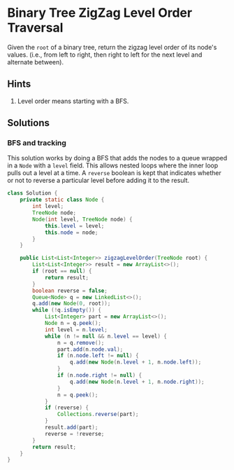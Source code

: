 # Binary Tree ZigZag Level Order Traversal

Given the `root` of a binary tree, return the zigzag level order of its node's
values. (i.e., from left to right, then right to left for the next level and
alternate between).

## Hints

1. Level order means starting with a BFS.

## Solutions

### BFS and tracking

This solution works by doing a BFS that adds the nodes to a queue wrapped in a
`Node` with a `level` field. This allows nested loops where the inner loop
pulls out a level at a time. A `reverse` boolean is kept that indicates whether
or not to reverse a particular level before adding it to the result.

```java
class Solution {
    private static class Node {
        int level;
        TreeNode node;
        Node(int level, TreeNode node) {
            this.level = level;
            this.node = node;
        }
    }

    public List<List<Integer>> zigzagLevelOrder(TreeNode root) {
        List<List<Integer>> result = new ArrayList<>();
        if (root == null) {
            return result;
        }
        boolean reverse = false;
        Queue<Node> q = new LinkedList<>();
        q.add(new Node(0, root));
        while (!q.isEmpty()) {
            List<Integer> part = new ArrayList<>();
            Node n = q.peek();
            int level = n.level;
            while (n != null && n.level == level) {
                n = q.remove();
                part.add(n.node.val);
                if (n.node.left != null) {
                    q.add(new Node(n.level + 1, n.node.left));
                }
                if (n.node.right != null) {
                    q.add(new Node(n.level + 1, n.node.right));
                }
                n = q.peek();
            }
            if (reverse) {
                Collections.reverse(part);
            }
            result.add(part);
            reverse = !reverse;
        }
        return result;
    }
}
```
